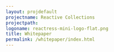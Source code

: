 ```yaml
---
layout: projdefault
projectname: Reactive Collections
projectpath: 
logoname: reactress-mini-logo-flat.png
title: Whitepaper
permalink: /whitepaper/index.html
---
```



